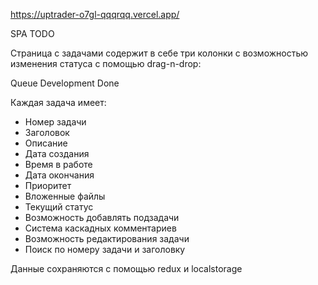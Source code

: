 

https://uptrader-o7gl-qqqrqq.vercel.app/

SPA TODO

Страница с задачами содержит в себе три колонки c возможностью изменения статуса с помощью drag-n-drop:

Queue
Development
Done


Каждая задача имеет:

- Номер задачи
- Заголовок
- Описание
- Дата создания
- Время в работе
- Дата окончания
- Приоритет
- Вложенные файлы
- Текущий статус
- Возможность добавлять подзадачи
- Система каскадных комментариев
- Возможность редактирования задачи
- Поиск по номеру задачи и заголовку

Данные сохраняются с помощью redux и localstorage
